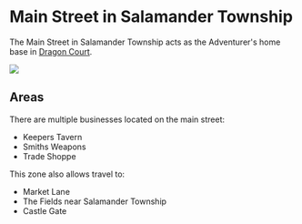 # Main Street in Salamander Township
The Main Street in Salamander Township acts as the Adventurer's home base in [Dragon Court](DragonCourtRevived.md).

![](https://github.com/DCWiki/DragonCourtWiki/blob/main/media/locations/Main_Street_in_Salamander_Township.png)

## Areas
There are multiple businesses located on the main street:

* Keepers Tavern
* Smiths Weapons
* Trade Shoppe

This zone also allows travel to:

* Market Lane
* The Fields near Salamander Township
* Castle Gate
